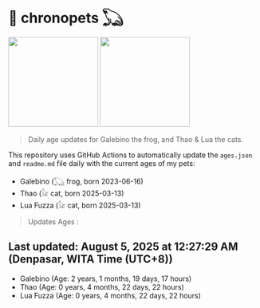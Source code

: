 # 🐾 chronopets 𓆏
<img src="https://github.com/user-attachments/assets/802b3632-7c4b-4232-a3a0-8b1d8fa6f04d" widht=180 height=180 >
<img src="https://github.com/user-attachments/assets/16687005-7ebb-4607-be57-0c8e528fed06" widht=180 height=180 >

> Daily age updates for Galebino the frog, and Thao & Lua the cats.

This repository uses GitHub Actions to automatically update the `ages.json` and `readme.md` file daily with the current ages of my pets: <br>
- Galebino (𓆏 frog, born 2023-06-16)
- Thao (𓃠 cat, born 2025-03-13)
- Lua Fuzza (𓃠 cat, born 2025-03-13)

> Updates Ages :

## Last updated: August 5, 2025 at 12:27:29 AM (Denpasar, WITA Time (UTC+8))

- Galebino (Age: 2 years, 1 months, 19 days, 17 hours)
- Thao (Age: 0 years, 4 months, 22 days, 22 hours)
- Lua Fuzza (Age: 0 years, 4 months, 22 days, 22 hours)

